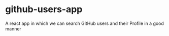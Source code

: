 # github-users-app
A react app in which we can search GitHub users and their Profile in a  good manner